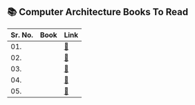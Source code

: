 ## 📚 Computer Architecture Books To Read

| Sr. No. | Book |Link |
|-----| --------| -----|
| 01. |  | [📖]()
| 02. | | [📖]()
| 03. |  | [📖]()
| 04. |  | [📖]()
| 05. |  | [📖]()

